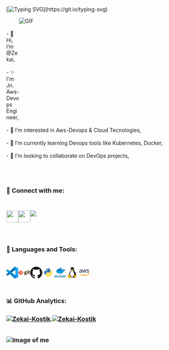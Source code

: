 
[![Typing SVG](http://readme-typing-svg.herokuapp.com?font=Indie+Flower&size=25&pause=200&color=007ba7&lines=Hi+there..!+%F0%9F%96%90+I'm+Zekai,+;Welcome+to+My+GitHub+page...)](https://git.io/typing-svg)


<img align="right" alt="GIF" src="https://github.com/abhisheknaiidu/abhisheknaiidu/blob/master/code.gif?raw=true" width="470" height="280" />


<br>
<br/>
- 👋 Hi, I’m @Zekai,<br><br/>
- ✨ I'm Jn. Aws-Devops Engineer,<br><br/>
- 👀 I’m interested in Aws-Devops & Cloud Tecnologies,<br><br/>
- 🌱 I’m currently learning Devops tools like Kubernetes, Docker,<br><br/>
- 💞️ I’m looking to collaborate on DevOps projects,<br><br/>

<br>
<br />
<h3>📩  Connect with me:<br><br /><h3/>

[<img align="left" height="32" width="32" src="https://img.icons8.com/fluent/32/000000/gmail.png" />][gmail]
[<img align="left" height="32" width="32" src="https://cdn.jsdelivr.net/npm/simple-icons@v4/icons/medium.svg" />][medium]
<a href = "https://www.linkedin.com/in/zekai-kostik/"><img src="https://img.icons8.com/fluent/32/000000/linkedin.png"/></a>

<br><br />

[linkedin]: www.linkedin.com/in/zekai-kostik
[medium]: https://medium.com/@zekai.kostik2469
[gmail]: mailto:zekai.kostik2469@gmail.com



🔧 Languages and Tools:<br><br />

[<img align="left" alt="Visual Studio Code" width="32px" src="https://raw.githubusercontent.com/github/explore/80688e429a7d4ef2fca1e82350fe8e3517d3494d/topics/visual-studio-code/visual-studio-code.png" />][vsCode]
[<img align="left" alt="Git" width="32px" src="https://raw.githubusercontent.com/github/explore/80688e429a7d4ef2fca1e82350fe8e3517d3494d/topics/git/git.png" />][git]
[<img align="left" alt="GitHub" width="32px" src="https://raw.githubusercontent.com/github/explore/78df643247d429f6cc873026c0622819ad797942/topics/github/github.png" />][github]
[<img align="left" alt="Python" width="32px" src="https://raw.githubusercontent.com/github/explore/cebd63002168a05a6a642f309227eefeccd92950/topics/python/python.png" />][python]
[<img align="left" alt="docker" width="32px" src="https://raw.githubusercontent.com/github/explore/80688e429a7d4ef2fca1e82350fe8e3517d3494d/topics/docker/docker.png" />][docker]
[<img align="left" alt="Linux" width="32px" src="https://raw.githubusercontent.com/github/explore/80688e429a7d4ef2fca1e82350fe8e3517d3494d/topics/linux/linux.png" />][Linux]
[<img align="left" alt="aws" width="32px" src="https://raw.githubusercontent.com/github/explore/80688e429a7d4ef2fca1e82350fe8e3517d3494d/topics/aws/aws.png" />][aws]

<br>
<br>

[aws]: https://aws.com/
[vsCode]: https://code.visualstudio.com/       
[git]: https://git-scm.com/
[github]: https://github.com/IbrahimTalha0
[Linux]: https://www.linux.org/
[python]: https://www.python.org/
[docker]: https://www.docker.com/
[grafana]: https://grafana.com/

<br />
<br />
📊 GitHub Analytics:<br><br />

<a href="https://github.com/Zekai-Kostik">
  <img height="150em" align="center" src="https://github-readme-stats.vercel.app/api?username=Zekai-Kostik&show_icons=true&locale=en&theme=algolia&include_all_commits=true&count_private=true" alt="Zekai-Kostik"/>
  <img height="150em" align="center" src="https://github-readme-stats.vercel.app/api/top-langs?username=Zekai-Kostik&show_icons=true&locale=en&layout=compact&langs_count=8&theme=algolia" alt="Zekai-Kostik"/>
</a>
  
<br />
<br />
  
![Image of me](https://github.com/Zekai-Kostik/Zekai-Kostik/blob/master/me.gif?raw=true)
